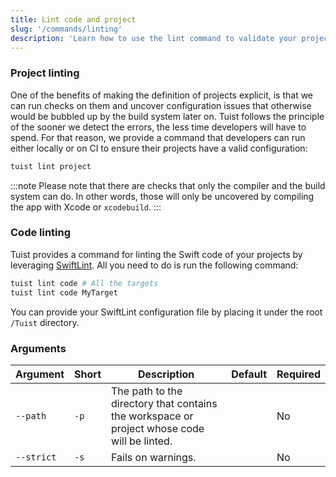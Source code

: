 ```yaml
---
title: Lint code and project
slug: '/commands/linting'
description: 'Learn how to use the lint command to validate your projects and catch errors before building them with Xcode and enforce Swift style and conventions using SwiftLint.'
---
```


### Project linting

One of the benefits of making the definition of projects explicit,
is that we can run checks on them and uncover configuration issues that otherwise would be bubbled up by the build system later on.
Tuist follows the principle of the sooner we detect the errors,
the less time developers will have to spend.
For that reason,
we provide a command that developers can run either locally or on CI to ensure their projects have a valid configuration:

```bash
tuist lint project
```

:::note
Please note that there are checks that only the compiler and the build system can do.
In other words,
those will only be uncovered by compiling the app with Xcode or `xcodebuild`.
:::

### Code linting

Tuist provides a command for linting the Swift code of your projects by leveraging [SwiftLint](https://github.com/realm/SwiftLint). All you need to do is run the following command:

```bash
tuist lint code # All the targets
tuist lint code MyTarget
```

You can provide your SwiftLint configuration file by placing it under the root `/Tuist` directory.

### Arguments

| Argument   | Short | Description                                                                                 | Default | Required |
| ---------- | ----- | ------------------------------------------------------------------------------------------- | ------- | -------- |
| `--path`   | `-p`  | The path to the directory that contains the workspace or project whose code will be linted. |         | No       |
| `--strict` | `-s`  | Fails on warnings.                                                                          |         | No       |
